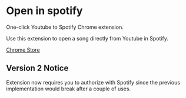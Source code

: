 # Open in spotify

One-click Youtube to Spotify Chrome extension.

Use this extension to open a song directly from Youtube in Spotify. 

[Chrome Store](http://mhmd.us/1lFnH)

## Version 2 Notice

Extension now requires you to authorize with Spotify since 
the previous implementation would break after a couple of uses.
